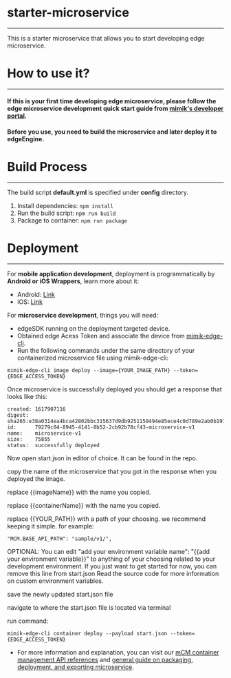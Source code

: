 # starter-microservice

---

This is a starter microservice that allows you to start developing edge microservice.

# How to use it?

---

#### If this is your first time developing edge microservice, please follow the edge microservice development quick start guide from [mimik's developer portal](https://developer.mimik.com/development-setup/).

#### Before you use, you need to build the microservice and later deploy it to edgeEngine.

# Build Process

---

The build script **default.yml** is specified under **config** directory.

1. Install dependencies: `npm install`
2. Run the build script: `npm run build`
3. Package to container: `npm run package`

# Deployment

---

For **mobile application development**, deployment is programmatically by **Android or iOS Wrappers**, learn more about it:

- Android: [Link](https://developer.mimik.com/edgemobileclient-android-wrapper/)
- iOS: [Link](https://developer.mimik.com/edgemobileclient-ios-wrapper/)

For **microservice development**, things you will need:

- edgeSDK running on the deployment targeted device.
- Obtained edge Acess Token and associate the device from [mimik-edge-cli](https://www.npmjs.com/package/@mimik/mimik-edge-cli).
- Run the following commands under the same directory of your containerized microservice file using mimik-edge-cli:

```
mimik-edge-cli image deploy --image={YOUR_IMAGE_PATH} --token={EDGE_ACCESS_TOKEN}
```

Once microservice is successfully deployed you should get a response that looks like this:

```
created: 1617907116
digest:  sha265:e38a0314ea4bca42802bbc315637d9db9251158494e85ece4c0d789e2ab0b191
id:      79279c04-8945-4141-8b52-2cb92b78cf43-microservice-v1
name:    microservice-v1
size:    75855
status:  successfully deployed
```

Now open start.json in editor of choice. It can be found in the repo.

copy the name of the microservice that you got in the response when you deployed the image.

replace {{imageName}} with the name you copied.

replace {{containerName}} with the name you copied.

replace {{YOUR_PATH}} with a path of your choosing. we recommend keeping it simple.
for example:

```
"MCM.BASE_API_PATH": "sample/v1/",
```

OPTIONAL:
You can edit "add your environment variable name": "{{add your environment variable}}" to anything of your choosing related to your development environment. If you just want to get started for now, you can remove this line from start.json Read the source code for more information on custom environment variables.

save the newly updated start.json file

navigate to where the start.json file is located via terminal

run command:

```
mimik-edge-cli container deploy --payload start.json --token={EDGE_ACCESS_TOKEN}
```

- For more information and explanation, you can visit our [mCM container management API references](https://developer.mimik.com/edgeengine-mcm-api/) and [general guide on packaging, deployment, and exporting microservice](https://developer.mimik.com/building-edge-microservices/).
